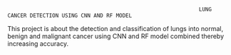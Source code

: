                                                                 LUNG CANCER DETECTION USING CNN AND RF MODEL
This project is about the detection and classification of lungs into normal, benign and malignant cancer using CNN and RF model combined thereby increasing accuracy.
